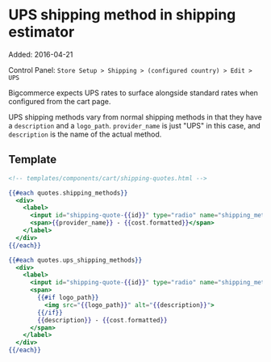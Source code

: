 # UPS shipping method in shipping estimator

Added: 2016-04-21

Control Panel: `Store Setup > Shipping > (configured country) > Edit > UPS`

Bigcommerce expects UPS rates to surface alongside standard rates when configured from the cart page.

UPS shipping methods vary from normal shipping methods in that they have a `description` and a `logo_path`. `provider_name` is just "UPS" in this case, and `description` is the name of the actual method.

## Template

```handlebars
<!-- templates/components/cart/shipping-quotes.html -->

{{#each quotes.shipping_methods}}
  <div>
    <label>
      <input id="shipping-quote-{{id}}" type="radio" name="shipping_method" value="{{id}}">
      <span>{{provider_name}} - {{cost.formatted}}</span>
    </label>
  </div>
{{/each}}

{{#each quotes.ups_shipping_methods}}
  <div>
    <label>
      <input id="shipping-quote-{{id}}" type="radio" name="shipping_method" value="{{id}}">
      <span>
        {{#if logo_path}}
          <img src="{{logo_path}}" alt="{{description}}">
        {{/if}}
        {{description}} - {{cost.formatted}}
      </span>
    </label>
  </div>
{{/each}}

```
